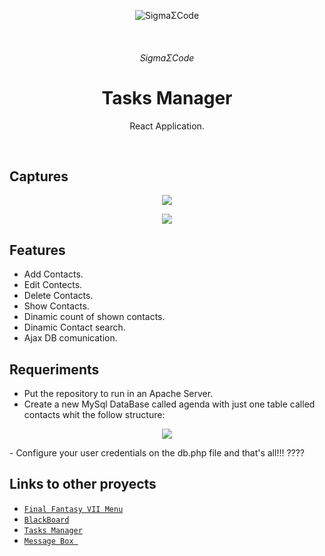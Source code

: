 

<p align="center">
   <img alt="SigmaΣCode" src="/img/captures/SigmaΣCode.png">
</p>
   </br>
<h6 align = "center">SigmaΣCode</h6>

<h1 align="center">Tasks Manager</h1>

<p align="center">
 React Application.
</p>
</br>

## Captures

<p align="center">
    <img src="/img/captures/capture.PNG">
</p>

<p align="center">
    <img src="/img/captures/agenda2.PNG">
</p>

## Features

- Add Contacts.
- Edit Contects.
- Delete Contacts.
- Show Contacts.
- Dinamic count of shown contacts.
- Dinamic Contact search.
- Ajax DB comunication.

## Requeriments
- Put the repository to run in an Apache Server.
- Create a new MySql DataBase called agenda with just one table called contacts
whit the follow structure:

<p align="center">
    <img src="/img/captures/agenda3.png">
</p>
- Configure your user credentials on the db.php file and that's all!!!  ????

## Links to other proyects

- [`Final Fantasy VII Menu`](https://github.com/LeonAGA/Final_Fantasy_VII_Menu)
- [`BlackBoard`](https://github.com/LeonAGA/Blackboard)
- [`Tasks Manager`](https://github.com/LeonAGA/TasksManager)    
- [`Message Box `](https://github.com/LeonAGA/Message_Box_LocalStorage)    

